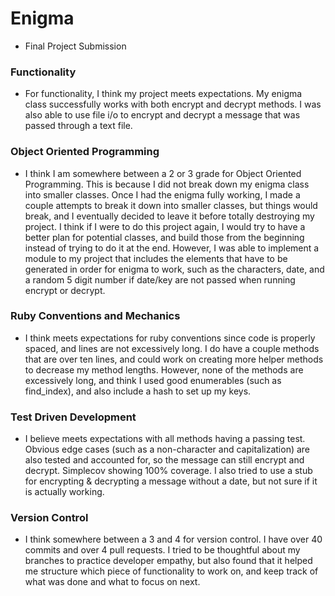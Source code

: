 # Enigma

* Final Project Submission

### Functionality

* For functionality, I think my project meets expectations. My enigma class successfully works with both encrypt and decrypt methods. I was also able to use file i/o to encrypt and decrypt a message that was passed through a text file.

### Object Oriented Programming

* I think I am somewhere between a 2 or 3 grade for Object Oriented Programming. This is because I did not break down my enigma class into smaller classes. Once I had the enigma fully working, I made a couple attempts to break it down into smaller classes, but things would break, and I eventually decided to leave it before totally destroying my project. I think if I were to do this project again, I would try to have a better plan for potential classes, and build those from the beginning instead of trying to do it at the end. However, I was able to implement a module to my project that includes the elements that have to be generated in order for enigma to work, such as the characters, date, and a random 5 digit number if date/key are not passed when running encrypt or decrypt.

### Ruby Conventions and Mechanics

* I think meets expectations for ruby conventions since code is properly spaced, and lines are not excessively long. I do have a couple methods that are over ten lines, and could work on creating more helper methods to decrease my method lengths. However, none of the methods are excessively long, and think I used good enumerables (such as find_index), and also include a hash to set up my keys.

### Test Driven Development

* I believe meets expectations with all methods having a passing test. Obvious edge cases (such as a non-character and capitalization) are also tested and accounted for, so the message can still encrypt and decrypt. Simplecov showing 100% coverage. I also tried to use a stub for encrypting & decrypting a message without a date, but not sure if it is actually working.

### Version Control

* I think somewhere between a 3 and 4 for version control. I have over 40 commits and over 4 pull requests. I tried to be thoughtful about my branches to practice developer empathy, but also found that it helped me structure which piece of functionality to work on, and keep track of what was done and what to focus on next.
